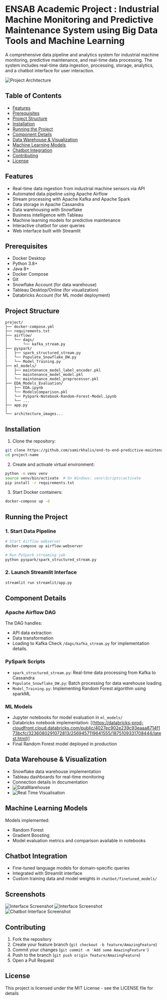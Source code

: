 # ENSAB Academic Project : Industrial Machine Monitoring and Predictive Maintenance System using Big Data Tools and Machine Learning

A comprehensive data pipeline and analytics system for industrial machine monitoring, predictive maintenance, and real-time data processing. The system includes real-time data ingestion, processing, storage, analytics, and a chatbot interface for user interaction.

![Project Architecture](.Architecture.png)

## Table of Contents
- [Features](#features)
- [Prerequisites](#prerequisites)
- [Project Structure](#project-structure)
- [Installation](#installation)
- [Running the Project](#running-the-project)
- [Component Details](#component-details)
- [Data Warehouse & Visualization](#data-warehouse--visualization)
- [Machine Learning Models](#machine-learning-models)
- [Chatbot Integration](#chatbot-integration)
- [Contributing](#contributing)
- [License](#license)

## Features
- Real-time data ingestion from industrial machine sensors via API
- Automated data pipeline using Apache Airflow
- Stream processing with Apache Kafka and Apache Spark
- Data storage in Apache Cassandra
- Data warehousing with Snowflake
- Business intelligence with Tableau
- Machine learning models for predictive maintenance
- Interactive chatbot for user queries
- Web interface built with Streamlit

## Prerequisites
- Docker Desktop
- Python 3.8+
- Java 8+
- Docker Compose
- Git
- Snowflake Account (for data warehouse)
- Tableau Desktop/Online (for visualization)
- Databricks Account (for ML model deployment)

## Project Structure
```
project/
├── docker-compose.yml
├── requirements.txt
├── airflow/
│   └── dags/
│       └── kafka_stream.py
├── pyspark/
│   ├── spark_structured_stream.py
│   └── Populate_Snowflake_DW.py
|   └── Model_Training.py
├── ml_models/
│   ├── maintenance_model_label_encoder.pkl
│   └── maintenance_model_model.pkl
│   └── maintenance_model_preprocessor.pkl
├── EDA_Models_Evaluation/
│   ├── EDA.ipynb
│   └── ModelsComparison.pkl
│   └── PySpark-Notebook-Random-Forest-Model.ipynb
│   └── ...
├── app.py
│ 
└── architecture_images...
```

## Installation

1. Clone the repository:
```bash
git clone https://github.com/samirkhalis/end-to-end-predictive-maintenance-project.git
cd project-name
```

2. Create and activate virtual environment:
```bash
python -m venv venv
source venv/bin/activate  # On Windows: venv\Scripts\activate
pip install -r requirements.txt
```

3. Start Docker containers:
```bash
docker-compose up -d
```

## Running the Project

### 1. Start Data Pipeline
```bash
# Start Airflow webserver
docker-compose up airflow-webserver

# Run PySpark streaming job
python pyspark/spark_structured_stream.py
```

### 2. Launch Streamlit Interface
```bash
streamlit run streamlit/app.py
```

## Component Details

### Apache Airflow DAG
The DAG handles:
- API data extraction
- Data transformation
- Loading to Kafka
Check `/dags/kafka_stream.py` for implementation details.

### PySpark Scripts
- `spark_structured_stream.py`: Real-time data processing from Kafka to Cassandra
- `Populate_Snowflake_DW.py`: Batch processing for data warehouse loading
- `Model_Training.py`: Implementing Random Forest algorithm using sparkML

### ML Models
- Jupyter notebooks for model evaluation in `ml_models/`
- Databricks notebook implementation: [(https://databricks-prod-cloudfront.cloud.databricks.com/public/4027ec902e239c93eaaa8714f173bcfc/3236080291072813/2569457119641555/1875109331708444/latest.html)]
- Final Random Forest model deployed in production

## Data Warehouse & Visualization
- Snowflake data warehouse implementation
- Tableau dashboards for real-time monitoring
- Connection details in documentation
- ![DataWarehouse](.DataWarehouse-Schema.png)
- ![Real Time Visualisation](.Tableau-Dashboard.png)

## Machine Learning Models
Models implemented:
- Random Forest
- Gradient Boosting
- Model evaluation metrics and comparison available in notebooks

## Chatbot Integration
- Fine-tuned language models for domain-specific queries
- Integrated with Streamlit interface
- Custom training data and model weights in `chatbot/finetuned_models/`

## Screenshots
![Interface Screenshot](.interface-1.png)
![Interface Screenshot](.interface-1-prediction.png)
![Chatbot Interface Screenshot](.interface-2.png)

## Contributing
1. Fork the repository
2. Create your feature branch (`git checkout -b feature/AmazingFeature`)
3. Commit your changes (`git commit -m 'Add some AmazingFeature'`)
4. Push to the branch (`git push origin feature/AmazingFeature`)
5. Open a Pull Request

## License
This project is licensed under the MIT License - see the LICENSE file for details

